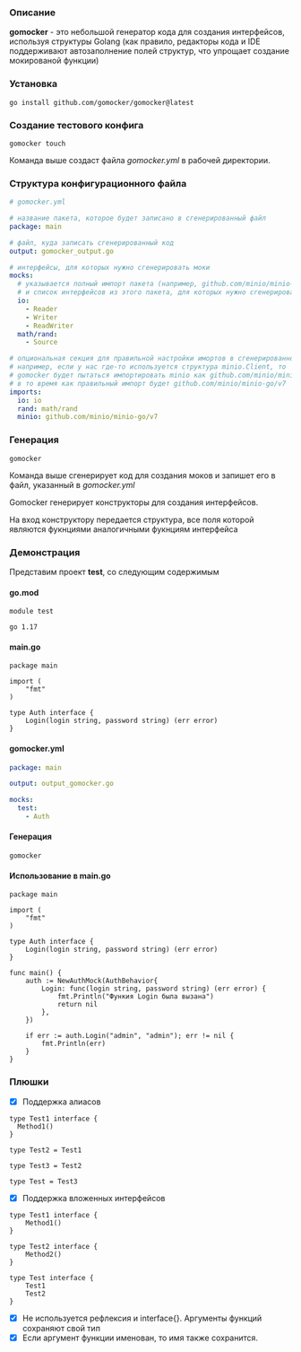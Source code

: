 ### Описание
**gomocker** - это небольшой генератор кода для создания интерфейсов, используя структуры Golang (как правило, редакторы кода и IDE поддерживают автозаполнение полей структур, что упрощает создание мокированой функции)
### Установка
```shell
go install github.com/gomocker/gomocker@latest
```
### Создание тестового конфига
```shell
gomocker touch
```
Команда выше создаст файла *gomocker.yml* в рабочей директории.
### Структура конфигурационного файла
```yaml
# gomocker.yml

# название пакета, которое будет записано в сгенерированный файл
package: main

# файл, куда записать сгенерированный код
output: gomocker_output.go

# интерфейсы, для которых нужно сгенерировать моки
mocks:
  # указывается полный импорт пакета (например, github.com/minio/minio-go/v7, или в случае с io просто io)
  # и список интерфейсов из этого пакета, для которых нужно сгенерировать код.
  io:
    - Reader
    - Writer
    - ReadWriter
  math/rand:
    - Source

# опциональная секция для правильной настройки имортов в сгенерированном коде
# например, если у нас где-то используется структура minio.Client, то
# gomocker будет пытаться импортировать minio как github.com/minio/minio-go
# в то время как правильный импорт будет github.com/minio/minio-go/v7
imports:
  io: io
  rand: math/rand
  minio: github.com/minio/minio-go/v7
```
### Генерация
```shell
gomocker
```
Команда выше сгенерирует код для создания моков и запишет его в файл, указанный в *gomocker.yml*

Gomocker генерирует конструкторы для создания интерфейсов.

На вход конструктору передается структура, все поля которой являются фукнциями аналогичными фукнциям интерфейса
### Демонстрация
Представим проект **test**, со следующим содержимым
#### go.mod
```golang
module test

go 1.17
```
#### main.go
```golang
package main

import (
	"fmt"
)

type Auth interface {
	Login(login string, password string) (err error)
}
```
#### gomocker.yml
```yaml
package: main

output: output_gomocker.go

mocks:
  test:
    - Auth
```
#### Генерация
```shell
gomocker
```
#### Использование в main.go
```golang
package main

import (
	"fmt"
)

type Auth interface {
	Login(login string, password string) (err error)
}

func main() {
	auth := NewAuthMock(AuthBehavior{
		Login: func(login string, password string) (err error) {
			fmt.Println("Функия Login была вызана")
			return nil
		},
	})

	if err := auth.Login("admin", "admin"); err != nil {
		fmt.Println(err)
	}
}
```
### Плюшки
- [x] Поддержка алиасов
```golang
type Test1 interface {
  Method1()
}

type Test2 = Test1

type Test3 = Test2

type Test = Test3
```
- [x] Поддержка вложенных интерфейсов
```golang
type Test1 interface {
	Method1()
}

type Test2 interface {
	Method2()
}

type Test interface {
	Test1
	Test2
}
```
- [x] Не используется рефлексия и interface{}. Аргументы функций сохраняют свой тип
- [x] Если аргумент функции именован, то имя также сохранится.
